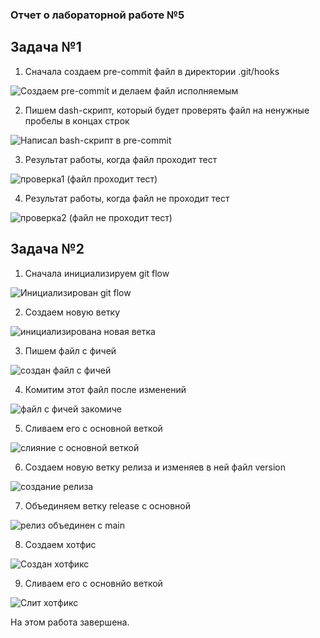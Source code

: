### Отчет о лабораторной работе №5

## Задача №1

1. Сначала создаем pre-commit файл в директории .git/hooks

![Создаем pre-commit и делаем файл исполняемым ](https://github.com/user-attachments/assets/8bcf520e-be80-4d66-8b99-e5db133eca8c)

2. Пишем dash-скрипт, который будет проверять файл на ненужные пробелы в концах строк

![Написал bash-скрипт в pre-commit](https://github.com/user-attachments/assets/eebf9a57-4ee9-4d1a-862b-77f4b759e987)

3. Результат работы, когда файл проходит тест

![проверка1 (файл проходит тест)](https://github.com/user-attachments/assets/370eb0da-c5d7-43ed-a508-7b482a5ac623)

4. Результат работы, когда файл не проходит тест

![проверка2 (файл не проходит тест) ](https://github.com/user-attachments/assets/e6ce439e-d4a6-4e04-955f-3dfe9b1492dc)

## Задача №2

1. Сначала инициализируем git flow 

![Инициализирован git flow](https://github.com/user-attachments/assets/c88068af-e97a-4c87-832d-c9a747b711f3)

2. Создаем новую ветку

![инициализирована новая ветка ](https://github.com/user-attachments/assets/b17f949f-b04e-4210-9070-28a7b06a22ce)

3. Пишем файл с фичей

![создан файл с фичей](https://github.com/user-attachments/assets/b93ff903-1028-4aaf-9cfd-c573c8ea1165)

4. Комитим этот файл после изменений 

![файл с фичей закомиче](https://github.com/user-attachments/assets/a5e74d3a-ec43-415e-b809-7e16dd4f44b9)

5. Сливаем его с основной веткой

![слияние с основной веткой](https://github.com/user-attachments/assets/15b5c6e9-1304-4d9b-8881-59bc0389b643)

6. Создаем новую ветку релиза и изменяев в ней файл version

![создание релиза](https://github.com/user-attachments/assets/96f3e594-f9c7-49c5-bb7e-b4929075c9bd)

7. Объединяем ветку release с основной 

![релиз объединен с main](https://github.com/user-attachments/assets/dcdc636d-1459-4081-8b44-e9e87c871b65)

8. Создаем хотфис 

![Создан хотфикс](https://github.com/user-attachments/assets/a622f12a-43c4-4841-bf77-f9973e3074ab)

9. Сливаем его с основнйо веткой

![Слит хотфикс ](https://github.com/user-attachments/assets/2e4c8a29-50c1-4dd2-8198-c04e16a0fb2f)

На этом работа завершена.


